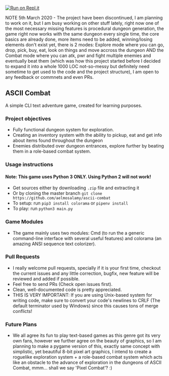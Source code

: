 [![Run on Repl.it](https://repl.it/badge/github/aelmosalamy/ascii-combat)](https://repl.it/github/aelmosalamy/ascii-combat)

NOTE 5th March 2020 - The project have been discontinued, I am planning to work on it, but I am busy working on other stuff lately, right now one of the most necessary missing features is procedural dungeon generation, the game right now works with the same dungeon every single time, the core basics are already done, more items need to be added, winning/losing elements don't exist yet, there is 2 modes: Explore mode where you can go, drop, pick, buy, eat, look on things and move accross the dungeon AND the Combat mode where you can atk, pwr and fight multiple enemies and eventually beat them (which was how this project started before I decided to expand it into a whole 1000 LOC not-so-messy but definitely need sometime to get used to the code and the project structure), I am open to any feedback or commnets and even PRs.

## ASCII Combat
A simple CLI text adventure game, created for learning purposes.

### Project objectives

* Fully functional dungeon system for exploration.
* Creating an inventory system with the ability to pickup, eat and get info about items found throughout the dungeon
* Enemies distributed over dungeon entrances, explore further by beating them in a role-based combat system.

### Usage instructions
#### Note: This game uses Python 3 ONLY. Using Python 2 will not work!
- Get sources either by downloading `.zip` file and extracting it
- Or by cloning the master branch `git clone https://github.com/aelmosalamy/ascii-combat`
- To setup: run `pip3 install colorama` or `pipenv install`
- To play: run `python3 main.py`

### Game Modules

* The game mainly uses two modules: Cmd (to run the a generic command-line interface with several useful features) and colorama (an amazing ANSI sequence text colorizer).

### Pull Requests

* I really welcome pull requests, specially if it is your first time, checkout the current issues and any little correction, bugfix, new feature will be reviewed and added if possible.
* Feel free to send PRs (Check open issues first).
* Clean, well-documented code is pretty appreciated.
* THIS IS VERY IMPORTANT: If you are using Unix-based system for writing code, make sure to convert your code's newlines to CRLF (The default terminator used by Windows) since this causes tons of merge conflicts!

### Future Plans

* We all agree its fun to play text-based games as this genre got its very own fans, however we further agree on the beauty of graphics, so I am planning to make a pygame version of this, exactly same concept with simplistic, yet beautiful 8-bit pixel art graphics, I intend to create a roguelike exploration system + a role-based combat system which acts like an obstacle to the advance of exploration in the dungeons of ASCII Combat, mmm... shall we say 'Pixel Combat'? :)
